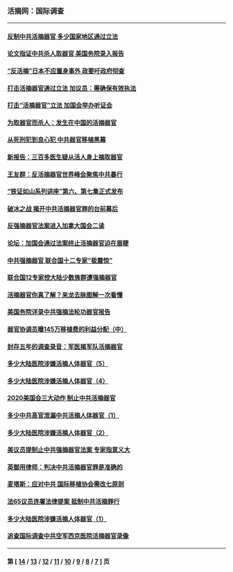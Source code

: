 ### 活摘网：国际调查
---
#### [反制中共活摘器官 多少国家地区通过立法](../../pages/nf5947/n14009863.md?07110430) 
#### [论文指证中共杀人取器官 美国务院录入报告](../../pages/nf5947/n13999890.md?07110430) 
#### [“反活摘”日本不应置身事外 政要吁政府彻查](../../pages/nf5947/n13971188.md?07110430) 
#### [打击活摘器官通过立法 加议员：需确保有效执法](../../pages/nf5947/n13886356.md?07110430) 
#### [打击“活摘器官”立法 加国会举办听证会](../../pages/nf5947/n13869362.md?07110430) 
#### [为取器官而杀人：发生在中国的活摘器官](../../pages/nf5947/n13794731.md?07110430) 
#### [从死刑犯到良心犯 中共器官移植黑幕](../../pages/nf5947/n13764669.md?07110430) 
#### [新报告：三百多医生疑从活人身上摘取器官](../../pages/nf5947/n13703044.md?07110430) 
#### [王友群：反活摘器官世界峰会聚焦中共暴行](../../pages/nf5947/n13250738.md?07110430) 
#### [“铁证如山系列讲座”第六、第七集正式发布](../../pages/nf5947/n13106287.md?07110430) 
#### [破冰之战 揭开中共活摘器官罪的台前幕后](../../pages/nf5947/n13082457.md?07110430) 
#### [反强摘器官法案进入加拿大国会二读](../../pages/nf5947/n13033450.md?07110430) 
#### [论坛：加国会通过法案终止活摘器官迫在眉睫](../../pages/nf5947/n13029839.md?07110430) 
#### [中共强摘器官 联合国十二专家“极震惊”](../../pages/nf5947/n13024313.md?07110430) 
#### [联合国12专家控大陆少数族群遭强摘器官](../../pages/nf5947/n13023877.md?07110430) 
#### [活摘器官你真了解？来龙去脉图解一次看懂](../../pages/nf5947/n13013820.md?07110430) 
#### [美国务院详录中共强摘法轮功器官报告](../../pages/nf5947/n12944519.md?07110430) 
#### [器官协调员曝145万移植费的利益分配（中）](../../pages/nf5947/n12894547.md?07110430) 
#### [封存五年的调查录音：军医揭军队活摘器官](../../pages/nf5947/n12798692.md?07110430) 
#### [多少大陆医院涉嫌活摘人体器官（5）](../../pages/nf5947/n12768383.md?07110430) 
#### [多少大陆医院涉嫌活摘人体器官（4）](../../pages/nf5947/n12664434.md?07110430) 
#### [2020美国会三大动作 制止中共活摘器官](../../pages/nf5947/n12682004.md?07110430) 
#### [多少中共高官泄漏中共活摘人体器官（1）](../../pages/nf5947/n12671234.md?07110430) 
#### [多少大陆医院涉嫌活摘人体器官（2）](../../pages/nf5947/n12655589.md?07110430) 
#### [美议员提制止中共强摘器官法案 专家指意义大](../../pages/nf5947/n12630561.md?07110430) 
#### [英御用律师：判决中共活摘器官罪是准确的](../../pages/nf5947/n12580740.md?07110430) 
#### [麦塔斯：应对中共 国际移植协会需改七原则](../../pages/nf5947/n12514711.md?07110430) 
#### [法65议员连署法律提案 抵制中共活摘罪行](../../pages/nf5947/n12437047.md?07110430) 
#### [多少大陆医院涉嫌活摘人体器官（1）](../../pages/nf5947/n12414284.md?07110430) 
#### [追查国际调查中共空军西京医院活摘器官录像](../../pages/nf5947/n12348837.md?07110430) 

---
#### 第 [ [14](./14.md?07110430) / [13](./13.md?07110430) / [12](./12.md?07110430) / [11](./11.md?07110430) / [10](./10.md?07110430) / [9](./9.md?07110430) / [8](./8.md?07110430) / [7](./7.md?07110430) ] 页
